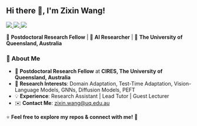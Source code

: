 ## Hi there 👋, I'm Zixin Wang!  

<p align="left">
  <a href="https://jo-wang.github.io/">
    <img src="https://img.shields.io/badge/Website-Portfolio-%23000000?logo=googlechrome&style=for-the-badge" />
  </a>
  <a href="https://www.linkedin.com/in/zixin-wang-6307811ab/">
    <img src="https://img.shields.io/badge/LinkedIn-Profile-blue?logo=linkedin&style=for-the-badge" />
  </a>
  <a href="https://scholar.google.com/citations?user=kee4cFgAAAAJ&hl=en">
    <img src="https://img.shields.io/badge/Google%20Scholar-Papers-0a66c2?logo=googlescholar&style=for-the-badge" />
  </a>
</p>

🚀 **Postdoctoral Research Fellow** | 🎯 **AI Researcher** | 📍 **The University of Queensland, Australia**


### 🔬 About Me
- 🏫 **Postdoctoral Research Fellow** at **CIRES, The University of Queensland, Australia**  
- 🎯 **Research Interests**: Domain Adaptation, Test-Time Adaptation, Vision-Language Models, GNNs, Diffusion Models, PEFT  
- 💡 **Experience**: Research Assistant | Lead Tutor | Guest Lecturer  
- ✉️ **Contact Me**: zixin.wang@uq.edu.au  


⭐️ **Feel free to explore my repos & connect with me!** 🚀
